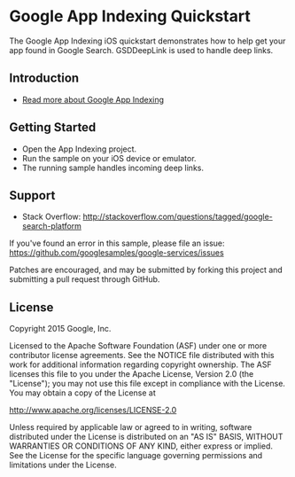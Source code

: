Google App Indexing Quickstart
==============================

The Google App Indexing iOS quickstart demonstrates how to help get your app found in Google Search.
GSDDeepLink is used to handle deep links.

Introduction
------------

- [Read more about Google App Indexing](https://developers.google.com/app-indexing/)

Getting Started
---------------

- Open the App Indexing project.
- Run the sample on your iOS device or emulator.
- The running sample handles incoming deep links.

Support
-------

- Stack Overflow: http://stackoverflow.com/questions/tagged/google-search-platform

If you've found an error in this sample, please file an issue:
https://github.com/googlesamples/google-services/issues

Patches are encouraged, and may be submitted by forking this project and
submitting a pull request through GitHub.

License
-------

Copyright 2015 Google, Inc.

Licensed to the Apache Software Foundation (ASF) under one or more contributor
license agreements.  See the NOTICE file distributed with this work for
additional information regarding copyright ownership.  The ASF licenses this
file to you under the Apache License, Version 2.0 (the "License"); you may not
use this file except in compliance with the License.  You may obtain a copy of
the License at

  http://www.apache.org/licenses/LICENSE-2.0

Unless required by applicable law or agreed to in writing, software
distributed under the License is distributed on an "AS IS" BASIS, WITHOUT
WARRANTIES OR CONDITIONS OF ANY KIND, either express or implied.  See the
License for the specific language governing permissions and limitations under
the License.
